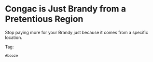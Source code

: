 # Congac is Just Brandy from a Pretentious Region

Stop paying more for your Brandy just because it comes from a specific
location. 

Tag:

    #booze
